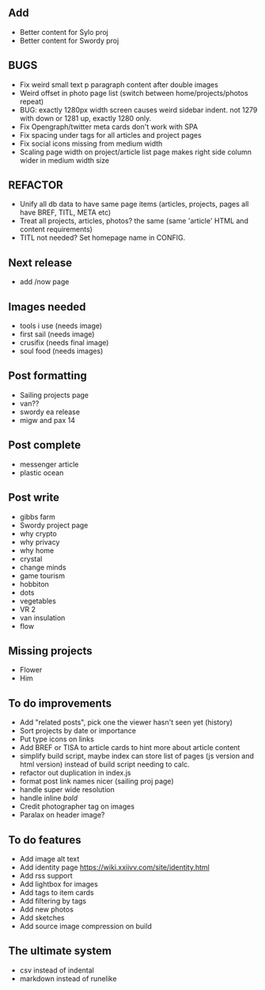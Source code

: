 ## Add
- Better content for Sylo proj
- Better content for Swordy proj

## BUGS
- Fix weird small text p paragraph content after double images
- Weird offset in photo page list (switch between home/projects/photos repeat)
- BUG: exactly 1280px width screen causes weird sidebar indent. not 1279 with down or 1281 up, exactly 1280 only.
- Fix Opengraph/twitter meta cards don't work with SPA 
- Fix spacing under tags for all articles and project pages
- Fix social icons missing from medium width
- Scaling page width on project/article list page makes right side column wider in medium width size

## REFACTOR
- Unify all db data to have same page items (articles, projects, pages all have BREF, TITL, META etc)
- Treat all projects, articles, photos? the same (same 'article' HTML and content requirements)
- TITL not needed? Set homepage name in CONFIG.

## Next release
- add /now page 

## Images needed
- tools i use (needs image)
- first sail (needs image)
- crusifix (needs final image)
- soul food (needs images)

## Post formatting
- Sailing projects page
- van??
- swordy ea release
- migw and pax 14

## Post complete
- messenger article
- plastic ocean

## Post write
- gibbs farm
- Swordy project page
- why crypto
- why privacy
- why home
- crystal
- change minds
- game tourism
- hobbiton
- dots
- vegetables
- VR 2
- van insulation
- flow

## Missing projects
- Flower
- Him

## To do improvements
- Add "related posts", pick one the viewer hasn't seen yet (history)
- Sort projects by date or importance
- Put type icons on links
- Add BREF or TISA to article cards to hint more about article content
- simplify build script, maybe index can store list of pages (js version and html version) instead of build script needing to calc.
- refactor out duplication in index.js
- format post link names nicer (sailing proj page)
- handle super wide resolution
- handle inline *bold*
- Credit photographer tag on images
- Paralax on header image?

## To do features
- Add image alt text
- Add identity page https://wiki.xxiivv.com/site/identity.html
- Add rss support
- Add lightbox for images
- Add tags to item cards
- Add filtering by tags
- Add new photos
- Add sketches
- Add source image compression on build


## The ultimate system
- csv instead of indental
- markdown instead of runelike